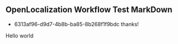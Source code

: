 ## OpenLocalization Workflow Test MarkDown
* 6313af96-d9d7-4b8b-ba85-8b268f1f9bdc 
thanks!

Hello world